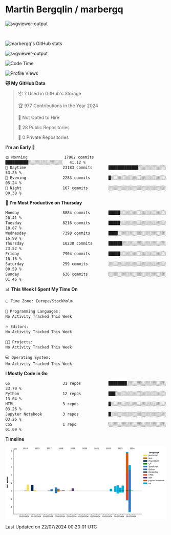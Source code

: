 # Martin Bergqlin / marbergq

![svgviewer-output](https://user-images.githubusercontent.com/2405410/206014777-22d41ecb-c24f-421d-b7d9-bba2cb5bb0de.svg)

<br>

<!--- [![Martin's Week](https://github-readme-stats.vercel.app/api/wakatime?username=marbergq&theme=dark)](https://github.com/anuraghazra/github-readme-stats) -->

![marbergq's GitHub stats](https://github-readme-stats.vercel.app/api?username=marbergq&count_private=true&show_icons=true)

![svgviewer-output](https://wakatime.com/badge/user/3f0a2069-6683-4e19-9a4a-7d21ea815067.svg)

<!--START_SECTION:waka-->
![Code Time](http://img.shields.io/badge/Code%20Time-4%2C232%20hrs%2013%20mins-blue)

![Profile Views](http://img.shields.io/badge/Profile%20Views-0-blue)

**🐱 My GitHub Data** 

> 📦 ? Used in GitHub's Storage 
 > 
> 🏆 977 Contributions in the Year 2024
 > 
> 🚫 Not Opted to Hire
 > 
> 📜 28 Public Repositories 
 > 
> 🔑 0 Private Repositories 
 > 
**I'm an Early 🐤** 

```text
🌞 Morning                17902 commits       ██████████░░░░░░░░░░░░░░░   41.12 % 
🌆 Daytime                23183 commits       █████████████░░░░░░░░░░░░   53.25 % 
🌃 Evening                2283 commits        █░░░░░░░░░░░░░░░░░░░░░░░░   05.24 % 
🌙 Night                  167 commits         ░░░░░░░░░░░░░░░░░░░░░░░░░   00.38 % 
```
📅 **I'm Most Productive on Thursday** 

```text
Monday                   8884 commits        █████░░░░░░░░░░░░░░░░░░░░   20.41 % 
Tuesday                  8216 commits        █████░░░░░░░░░░░░░░░░░░░░   18.87 % 
Wednesday                7398 commits        ████░░░░░░░░░░░░░░░░░░░░░   16.99 % 
Thursday                 10238 commits       ██████░░░░░░░░░░░░░░░░░░░   23.52 % 
Friday                   7904 commits        █████░░░░░░░░░░░░░░░░░░░░   18.16 % 
Saturday                 259 commits         ░░░░░░░░░░░░░░░░░░░░░░░░░   00.59 % 
Sunday                   636 commits         ░░░░░░░░░░░░░░░░░░░░░░░░░   01.46 % 
```


📊 **This Week I Spent My Time On** 

```text
🕑︎ Time Zone: Europe/Stockholm

💬 Programming Languages: 
No Activity Tracked This Week

🔥 Editors: 
No Activity Tracked This Week

🐱‍💻 Projects: 
No Activity Tracked This Week

💻 Operating System: 
No Activity Tracked This Week
```

**I Mostly Code in Go** 

```text
Go                       31 repos            ████████░░░░░░░░░░░░░░░░░   33.70 % 
Python                   12 repos            ███░░░░░░░░░░░░░░░░░░░░░░   13.04 % 
HTML                     3 repos             █░░░░░░░░░░░░░░░░░░░░░░░░   03.26 % 
Jupyter Notebook         3 repos             █░░░░░░░░░░░░░░░░░░░░░░░░   03.26 % 
CSS                      1 repo              ░░░░░░░░░░░░░░░░░░░░░░░░░   01.09 % 
```



**Timeline**

![Lines of Code chart](https://raw.githubusercontent.com/marbergq/marbergq/main/assets/bar_graph.png)


 Last Updated on 22/07/2024 00:20:01 UTC
<!--END_SECTION:waka-->
